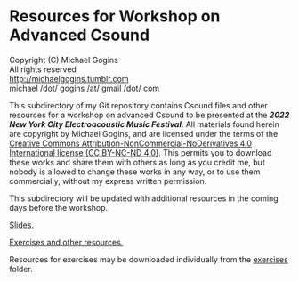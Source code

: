 # Resources for Workshop on Advanced Csound

Copyright (C) Michael Gogins<br>
All rights reserved<br>
http://michaelgogins.tumblr.com<br>
michael /dot/ gogins /at/ gmail /dot/ com

This subdirectory of my Git repository contains Csound files and other resources for a workshop on advanced Csound to be presented at the _**2022 New York City Electroacoustic Music Festival**_. All materials found herein are copyright by Michael Gogins, and are licensed under the terms of the [Creative Commons Attribution-NonCommercial-NoDerivatives 4.0 International license (CC BY-NC-ND 4.0)](https://creativecommons.org/licenses/by-nc-nd/4.0/legalcode). This permits you to download these works and share them with others as long as you credit me, but nobody is allowed to change these works in any way, or to use them commercially, without my express written permission.

This subdirectory will be updated with additional resources in the coming days before the workshop.

[Slides.](https://github.com/gogins/michael.gogins.studio/tree/master/2022-NYCEMF/advanced-csound/advanced-csound.pdf)

[Exercises and other resources.](https://github.com/gogins/michael.gogins.studio/tree/master/2022-NYCEMF/advanced_csound.zip)

Resources for exercises may be downloaded individually from the [exercises](https://github.com/gogins/michael.gogins.studio/tree/master/2022-NYCEMF/advanced-csound/exercises) folder.





